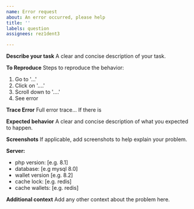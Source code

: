 ```yaml
---
name: Error request
about: An error occurred, please help
title: ''
labels: question
assignees: rez1dent3

---
```


**Describe your task**
A clear and concise description of your task.

**To Reproduce**
Steps to reproduce the behavior:
1. Go to '...'
2. Click on '....'
3. Scroll down to '....'
4. See error

**Trace Error**
Full error trace... If there is

**Expected behavior**
A clear and concise description of what you expected to happen.

**Screenshots**
If applicable, add screenshots to help explain your problem.

**Server:**
 - php version: [e.g. 8.1]
 - database: [e.g mysql 8.0]
 - wallet version [e.g. 8.2]
 - cache lock: [e.g. redis]
 - cache wallets: [e.g. redis]

**Additional context**
Add any other context about the problem here.
